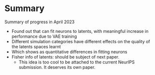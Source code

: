 Summary
===============================

Summary of progress in April 2023

- Found out that can fit neurons to latents, with meaningful increase in performance due to VAE training
- Different simulation categories have different effects on the quality of the latents spaces learnt
- Which shows as quantitative differences in fitting neurons
- Fisher info of latents: should be subject of next paper.
    - This idea is too cool to be attached to the current NeurIPS submission. It deserves its own paper.